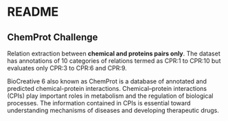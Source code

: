 # README #

## ChemProt Challenge ##

Relation extraction between **chemical and proteins pairs only**. The dataset has annotations of 10 categories of relations termed as CPR:1 to CPR:10 but evaluates only CPR:3 to CPR:6 and CPR:9.

BioCreative 6 also known as ChemProt is a database of annotated and predicted chemical-protein interactions. Chemical–protein interactions (CPIs) play important roles in metabolism and the regulation of biological processes. The information contained in CPIs is essential toward understanding mechanisms of diseases and developing therapeutic drugs. 
